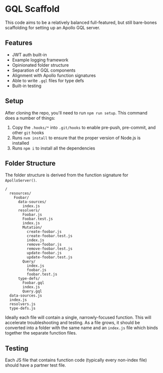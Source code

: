 # GQL Scaffold

This code aims to be a relatively balanced full-featured, but still bare-bones scaffolding for setting up an Apollo GQL server.

## Features

- JWT auth built-in
- Example logging framework
- Opinionated folder structure
- Separation of GQL components
- Alignment with Apollo function signatures
- Able to write `.gql` files for type defs
- Built-in testing

## Setup

After cloning the repo, you'll need to run `npm run setup`. This command does a number of things:
1. Copy the `.hooks/*` into `.git/hooks` to enable pre-push, pre-commit, and other `git` hooks
2. Runs `nvm install` to ensure that the proper version of Node.js is installed
3. Runs `npm i` to install all the dependencies

## Folder Structure

The folder structure is derived from the function signature for `ApolloServer()`.

```
/
  resources/
    Foobar/
      data-sources/
        index.js
      resolvers/
        Foobar.js
        Foobar.test.js
        index.js
        Mutation/
          create-foobar.js
          create-foobar.test.js
          index.js
          remove-foobar.js
          remove-foobar.test.js
          update-foobar.js
          update-foobar.test.js
        Query/
          index.js
          foobar.js
          foobar.test.js
      type-defs/
        Foobar.gql
        index.js
        Query.gql
  data-sources.js
  index.js
  resolvers.js
  type-defs.js
```

Ideally each file will contain a single, narrowly-focused function. This will accelerate troubleshooting and testing. As a file grows, it should be converted into a folder with the same name and an `index.js` file which binds together the separate function files.

## Testing

Each JS file that contains function code (typically every non-index file) should have a partner test file.
